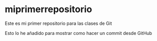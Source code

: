 # miprimerrepositorio
Este es mi primer repositorio para las clases de Git

Esto lo he añadido para mostrar como hacer un commit desde GitHub
